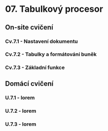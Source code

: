 # 07. Tabulkový procesor

## On-site cvičení

### Cv.7.1 - Nastavení dokumentu

### Cv.7.2 - Tabulky a formátování buněk

### Cv.7.3 - Základní funkce

## Domácí cvičení

### U.7.1 - lorem

### U.7.2 - lorem

### U.7.3 - lorem

